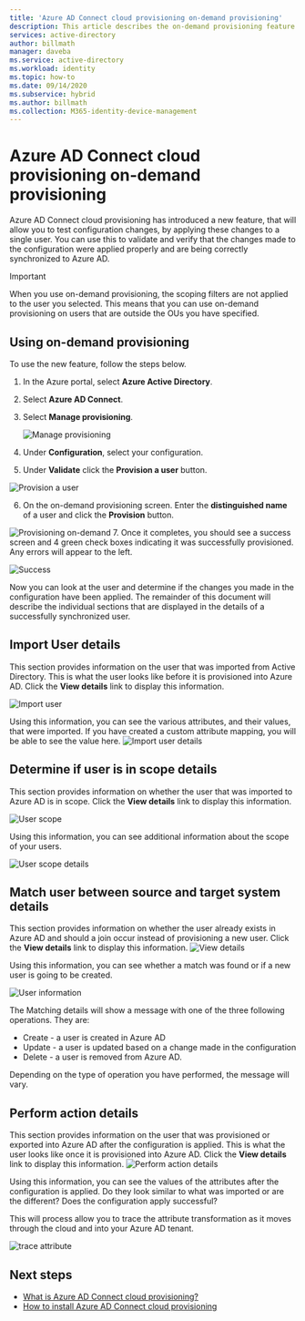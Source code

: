 ```yaml
---
title: 'Azure AD Connect cloud provisioning on-demand provisioning'
description: This article describes the on-demand provisioning feature.
services: active-directory
author: billmath
manager: daveba
ms.service: active-directory
ms.workload: identity
ms.topic: how-to
ms.date: 09/14/2020
ms.subservice: hybrid
ms.author: billmath
ms.collection: M365-identity-device-management
---
```


# Azure AD Connect cloud provisioning on-demand provisioning

Azure AD Connect cloud provisioning has introduced a new feature, that will allow you to test configuration changes, by applying these changes to a single user.  You can use this to validate and verify that the changes made to the configuration were applied properly and are being correctly synchronized to Azure AD.  

> [!IMPORTANT] 
> When you use on-demand provisioning, the scoping filters are not applied to the user you selected.  This means that you can use on-demand provisioning on users that are outside the OUs you have specified.


## Using on-demand provisioning
To use the new feature, follow the steps below.


1.  In the Azure portal, select **Azure Active Directory**.
2.  Select **Azure AD Connect**.
3.  Select **Manage provisioning**.

    ![Manage provisioning](media/how-to-configure/manage1.png)
4. Under **Configuration**, select your configuration.
5. Under **Validate** click the **Provision a user** button. 

 ![Provision a user](media/how-to-on-demand-provision/on-demand2.png)

6. On the on-demand provisioning screen.  Enter the **distinguished name** of a user and click the **Provision** button.  
 
 ![Provisioning on-demand](media/how-to-on-demand-provision/on-demand3.png)
7. Once it completes, you should see a success screen and 4 green check boxes indicating it was successfully provisioned.  Any errors will appear to the left.

  ![Success](media/how-to-on-demand-provision/on-demand4.png)

Now you can look at the user and determine if the changes you made in the configuration have been applied.  The remainder of this document will describe the individual sections that are displayed in the details of a successfully synchronized user.

## Import User details
This section provides information on the user that was imported from Active Directory.  This is what the user looks like before it is provisioned into Azure AD.  Click the **View details** link to display this information.

![Import user](media/how-to-on-demand-provision/on-demand5.png)

Using this information, you can see the various attributes, and their values, that were imported.  If you have created a custom attribute mapping, you will be able to see the value here.
![Import user details](media/how-to-on-demand-provision/on-demand6.png)

## Determine if user is in scope details
This section provides information on whether the user that was imported to Azure AD is in scope.  Click the **View details** link to display this information.

![User scope](media/how-to-on-demand-provision/on-demand7.png)

Using this information, you can see additional information about the scope of your users.

![User scope details](media/how-to-on-demand-provision/on-demand10.png)

## Match user between source and target system details
This section provides information on whether the user already exists in Azure AD and should a join occur instead of provisioning a new user.  Click the **View details** link to display this information.
![View details](media/how-to-on-demand-provision/on-demand8.png)

Using this information, you can see whether a match was found or if a new user is going to be created.

![User information](media/how-to-on-demand-provision/on-demand11.png)

The Matching details will show a message with one of the three following operations.  They are:
- Create - a user is created in Azure AD
- Update - a user is updated based on a change made in the configuration
- Delete - a user is removed from Azure AD.

Depending on the type of operation you have performed, the message will vary.

## Perform action details
This section provides information on the user that was provisioned or exported into Azure AD after the configuration is applied.  This is what the user  looks like once it is provisioned into Azure AD.  Click the **View details** link to display this information.
![Perform action details](media/how-to-on-demand-provision/on-demand9.png)

Using this information, you can see the values of the attributes after the configuration is applied.  Do they look similar to what was imported or are the different?  Does the configuration apply successful?  

This will process allow you to trace the attribute transformation as it moves through the cloud and into your Azure AD tenant.

![trace attribute](media/how-to-on-demand-provision/on-demand12.png)

## Next steps 

- [What is Azure AD Connect cloud provisioning?](what-is-cloud-provisioning.md)
- [How to install Azure AD Connect cloud provisioning](how-to-install.md)
 